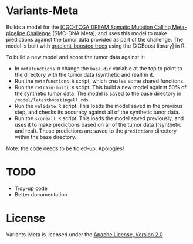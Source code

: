 # Variants-Meta

Builds a model for the [ICGC-TCGA DREAM Somatic Mutation Calling Meta-pipeline Challenge](https://www.synapse.org/#!Synapse:syn4588939/wiki/) 
(SMC-DNA Meta), and uses this model to make predictions against the tumor data provided as part of the challenge. The model is built with 
[gradient-boosted trees](http://xgboost.readthedocs.io/en/latest/model.html) using the [XGBoost library] in R.

To build a new model and score the tumor data against it:

 * In `metafunctions.R` change the `base.dir` variable at the top to point to the directory with the tumor data (synthetic and real) in it.
 * Run the `metafunctions.R` script, which creates some shared functions.
 * Run the `retrain-multi.R` script. This build a new model against 50% of the synthetic tumor data. The model is saved to the base directory
   in `/model/latestboostingall.rds`.
 * Run the `validate.R` script. This loads the model saved in the previous step, and checks its accuracy against all of the synthetic tunor data.
 * Run the `scoreall.R` script. This loads the model saved previously, and uses it to make predictions based on all of the tumor data ](synthetic and real). These predictions are saved to the `predictions` directory within the base directory.

Note: the code needs to be tidied-up. Apologies!

# TODO

 * Tidy-up code
 * Better documentation

# License

Variants-Meta is licensed under the [Apache License, Version 2.0](LICENSE.md)



